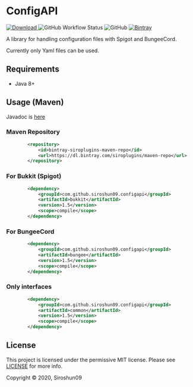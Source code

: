 # ConfigAPI

[![Download](https://api.bintray.com/packages/siroplugins/maven-repo/ConfigAPI/images/download.svg) ](https://bintray.com/siroshun/maven-repo/ConfigAPI/_latestVersion)
![GitHub Workflow Status](https://img.shields.io/github/workflow/status/SiroPlugins/ConfigAPI/Java%20CI)
![GitHub](https://img.shields.io/github/license/SiroPlugins/ConfigAPI)
[![Bintray](https://img.shields.io/bintray/v/siroplugins/maven-repo/ConfigAPI?color=orange&label=Javadoc)](https://siroplugins.github.io/ConfigAPI/)

A library for handling configuration files with Spigot and BungeeCord.

Currently only Yaml files can be used.

## Requirements

- Java 8+

## Usage (Maven)

Javadoc is [here](https://siroplugins.github.io/ConfigAPI/)

### Maven Repository

```xml
        <repository>
            <id>bintray-siroplugins-maven-repo</id>
            <url>https://dl.bintray.com/siroplugins/maven-repo</url>
        </repository>
```

### For Bukkit (Spigot)

```xml
        <dependency>
            <groupId>com.github.siroshun09.configapi</groupId>
            <artifactId>bukkit</artifactId>
            <version>1.5</version>
            <scope>compile</scope>
        </dependency>
```

### For BungeeCord

```xml
        <dependency>
            <groupId>com.github.siroshun09.configapi</groupId>
            <artifactId>bungee</artifactId>
            <version>1.5</version>
            <scope>compile</scope>
        </dependency>
```

### Only interfaces

```xml
        <dependency>
            <groupId>com.github.siroshun09.configapi</groupId>
            <artifactId>common</artifactId>
            <version>1.5</version>
            <scope>compile</scope>
        </dependency>
```

## License

This project is licensed under the permissive MIT license. Please see [LICENSE](LICENSE) for more info.

Copyright © 2020, Siroshun09